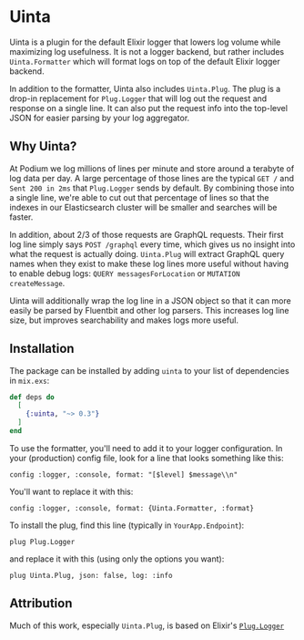 # Uinta

Uinta is a plugin for the default Elixir logger that lowers log volume while
maximizing log usefulness. It is not a logger backend, but rather includes
`Uinta.Formatter` which will format logs on top of the default Elixir logger
backend.

In addition to the formatter, Uinta also includes `Uinta.Plug`. The plug is a
drop-in replacement for `Plug.Logger` that will log out the request and response
on a single line. It can also put the request info into the top-level JSON for
easier parsing by your log aggregator.

## Why Uinta?

At Podium we log millions of lines per minute and store around a terabyte of log
data per day. A large percentage of those lines are the typical `GET /` and
`Sent 200 in 2ms` that `Plug.Logger` sends by default. By combining those into a
single line, we're able to cut out that percentage of lines so that the indexes
in our Elasticsearch cluster will be smaller and searches will be faster.

In addition, about 2/3 of those requests are GraphQL requests. Their first log
line simply says `POST /graphql` every time, which gives us no insight into what
the request is actually doing. `Uinta.Plug` will extract GraphQL query names
when they exist to make these log lines more useful without having to enable
debug logs: `QUERY messagesForLocation` or `MUTATION createMessage`.

Uinta will additionally wrap the log line in a JSON object so that it can more
easily be parsed by Fluentbit and other log parsers. This increases log line
size, but improves searchability and makes logs more useful.

## Installation

The package can be installed by adding `uinta` to your list of dependencies in
`mix.exs`:

```elixir
def deps do
  [
    {:uinta, "~> 0.3"}
  ]
end
```

To use the formatter, you'll need to add it to your logger configuration. In
your (production) config file, look for a line that looks something like
this:

```
config :logger, :console, format: "[$level] $message\\n"
```

You'll want to replace it with this:

```
config :logger, :console, format: {Uinta.Formatter, :format}
```

To install the plug, find this line (typically in `YourApp.Endpoint`):

```
plug Plug.Logger
```

and replace it with this (using only the options you want):

```
plug Uinta.Plug, json: false, log: :info
```

## Attribution

Much of this work, especially `Uinta.Plug`, is based on Elixir's
[`Plug.Logger`](https://github.com/elixir-plug/plug/blob/v1.9.0/lib/plug/logger.ex)
